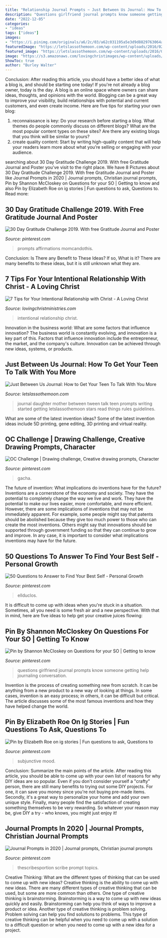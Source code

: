 ```yaml
---
title: "Relationship Journal Prompts ~ Just Between Us Journal: How To Get Your Teen To Talk With You More"
description: "Questions girlfriend journal prompts know someone getting help journaling conversation"
date: "2022-12-05"
categories:
- "ideas"
tags: ["ideas"]
images:
- "https://i.pinimg.com/originals/a6/2c/03/a62c031195a5e3d9d8829763064a1b7c.jpg"
featuredImage: "https://letslassothemoon.com/wp-content/uploads/2016/02/mother-daughter-journal-5.jpg"
featured_image: "https://letslassothemoon.com/wp-content/uploads/2016/02/mother-daughter-journal-5.jpg"
image: "https://s3.amazonaws.com/lovingchristimages/wp-content/uploads/2019/07/02113432/Intentional-Relationship-FI.jpg"
ShowToc: true
author: "Burley Walter"
---
```



Conclusion: After reading this article, you should have a better idea of what a blog is, and should be starting one today!
If you're not already a blog owner, today is the day. A blog is an online space where owners can share ideas, thoughts, and opinions with the world. Blogging can be a great way to improve your visibility, build relationships with potential and current customers, and even create income. Here are five tips for starting your own blog: 
1. reconnaissance is key: Do your research before starting a blog. What themes do people commonly discuss on different blogs? What are the most popular content types on these sites? Are there any existing blogs that you think will be similar to yours? 
2. create quality content: Start by writing high-quality content that will help your readers learn more about what you’re selling or engaging with your audience.

	

		
searching about 30 Day Gratitude Challenge 2019. With free Gratitude Journal and Poster you've visit to the right place. We have 8 Pictures about 30 Day Gratitude Challenge 2019. With free Gratitude Journal and Poster like Journal Prompts in 2020 | Journal prompts, Christian journal prompts, Pin by Shannon McCloskey on Questions for your SO | Getting to know and also Pin by Elizabeth Roe on ig stories | Fun questions to ask, Questions to. Read more:
		
    
## 30 Day Gratitude Challenge 2019. With Free Gratitude Journal And Poster

<img loading=lazy src="https://i.pinimg.com/736x/2b/70/53/2b7053df29065b32247a130918977063.jpg" onerror="this.onerror=null;this.src='https://tse1.mm.bing.net/th?id=OIP.XJrsMNEpKMWoD9RhfSK1OwHaPH&amp;pid=15.1';" alt="30 Day Gratitude Challenge 2019. With free Gratitude Journal and Poster">

_Source: pinterest.com_

>prompts affirmations momcandothis. 

	

Conclusion: Is There any Benefit to These Ideas? If so, What is it?
There are many benefits to these ideas, but it is still unknown what they are.

    
## 7 Tips For Your Intentional Relationship With Christ - A Loving Christ

<img loading=lazy src="https://s3.amazonaws.com/lovingchristimages/wp-content/uploads/2019/07/02113432/Intentional-Relationship-FI.jpg" onerror="this.onerror=null;this.src='https://tse4.mm.bing.net/th?id=OIP.ZxzxDQ44JfDZjhOlMYF7xAHaLG&amp;pid=15.1';" alt="7 Tips for Your Intentional Relationship with Christ - A Loving Christ">

_Source: lovingchristministries.com_

>intentional relationship christ. 

	

Innovation in the business world: What are some factors that influence innovation?
The business world is constantly evolving, and innovation is a key part of this. Factors that influence innovation include the entrepreneur, the market, and the company's culture. Innovation can be achieved through new ideas, systems, or products.

    
## Just Between Us Journal: How To Get Your Teen To Talk With You More

<img loading=lazy src="https://letslassothemoon.com/wp-content/uploads/2016/02/mother-daughter-journal-5.jpg" onerror="this.onerror=null;this.src='https://tse4.mm.bing.net/th?id=OIP.1BcCsPR2o23jr0J_TpUpqAHaQO&amp;pid=15.1';" alt="Just Between Us Journal: How to Get Your Teen To Talk With You More">

_Source: letslassothemoon.com_

>journal daughter mother between tween talk teen prompts writing started getting letslassothemoon stars read things rules guidelines. 

	

What are some of the latest invention ideas?
Some of the latest invention ideas include 5D printing, gene editing, 3D printing and virtual reality.

    
## OC Challenge | Drawing Challenge, Creative Drawing Prompts, Character

<img loading=lazy src="https://i.pinimg.com/originals/a6/2c/03/a62c031195a5e3d9d8829763064a1b7c.jpg" onerror="this.onerror=null;this.src='https://tse2.mm.bing.net/th?id=OIP.OchJD6FMqmWeo7hn7B1NQAHaHa&amp;pid=15.1';" alt="OC Challenge | Drawing challenge, Creative drawing prompts, Character">

_Source: pinterest.com_

>gacha. 

	

The future of invention: What implications do inventions have for the future?
Inventions are a cornerstone of the economy and society. They have the potential to completely change the way we live and work. They have the potential to make our lives easier, more comfortable, and more efficient. However, there are some implications of inventions that may not be immediately apparent. For example, some people might say that patents should be abolished because they give too much power to those who can create the most inventions. Others might say that innovations should be supported through government funding so that they can continue to grow and improve. In any case, it is important to consider what implications inventions may have for the future.

    
## 50 Questions To Answer To Find Your Best Self - Personal Growth

<img loading=lazy src="https://i.pinimg.com/736x/4f/7a/a0/4f7aa01f492bb9340d735b77ec2408b8.jpg" onerror="this.onerror=null;this.src='https://tse3.mm.bing.net/th?id=OIP.MOOAFaVGblqw3JbJe_hszAHaQD&amp;pid=15.1';" alt="50 Questions to Answer to Find Your Best Self - Personal Growth">

_Source: pinterest.com_

>ellduclos. 

	

It is difficult to come up with ideas when you're stuck in a situation. Sometimes, all you need is some fresh air and a new perspective. With that in mind, here are five ideas to help get your creative juices flowing: 

    
## Pin By Shannon McCloskey On Questions For Your SO | Getting To Know

<img loading=lazy src="https://i.pinimg.com/originals/61/bf/4d/61bf4d5b15c559403f732d633b5c8da9.png" onerror="this.onerror=null;this.src='https://tse1.mm.bing.net/th?id=OIP.bK4NCfm-8Fh5wxAABHG4rQHaMu&amp;pid=15.1';" alt="Pin by Shannon McCloskey on Questions for your SO | Getting to know">

_Source: pinterest.com_

>questions girlfriend journal prompts know someone getting help journaling conversation. 

	

Invention is the process of creating something new from scratch. It can be anything from a new product to a new way of looking at things. In some cases, invention is an easy process; in others, it can be difficult but critical. The article discusses some of the most famous inventions and how they have helped change the world.

    
## Pin By Elizabeth Roe On Ig Stories | Fun Questions To Ask, Questions To

<img loading=lazy src="https://i.pinimg.com/originals/28/7c/23/287c23923205e1e3f75bf6f3b5ca19ef.jpg" onerror="this.onerror=null;this.src='https://tse2.mm.bing.net/th?id=OIP.5IctrQnA2C9nrYAhZVfh5QHaMR&amp;pid=15.1';" alt="Pin by Elizabeth Roe on ig stories | Fun questions to ask, Questions to">

_Source: pinterest.com_

>subjunctive mood. 

	

Conclusion: Summarize the main points of the article.
After reading this article, you should be able to come up with your own list of reasons for why DIY ideas are so popular. Even if you don't consider yourself a "crafty" person, there are still many benefits to trying out some DIY projects. For one, it can save you money since you're not buying pre-made items. Secondly, it's a great way to personalize your home and add your own unique style. Finally, many people find the satisfaction of creating something themselves to be very rewarding. So whatever your reason may be, give DIY a try - who knows, you might just enjoy it!

    
## Journal Prompts In 2020 | Journal Prompts, Christian Journal Prompts

<img loading=lazy src="https://i.pinimg.com/originals/bd/e0/72/bde072edf58f0573980264248a6edf06.png" onerror="this.onerror=null;this.src='https://tse4.mm.bing.net/th?id=OIP.KgSslkcDMWeMa_mBrOLXJAHaJl&amp;pid=15.1';" alt="Journal Prompts in 2020 | Journal prompts, Christian journal prompts">

_Source: pinterest.com_

>thescribesportion scribe prompt topics. 

	

Creative Thinking: What are the different types of thinking that can be used to come up with new ideas?
Creative thinking is the ability to come up with new ideas. There are many different types of creative thinking that can be used, but some are more common than others. One type of creative thinking is brainstorming. Brainstorming is a way to come up with new ideas quickly and easily. Brainstorming can help you think of ways to improve a product or idea. Another type of creative thinking is problem solving. Problem solving can help you find solutions to problems. This type of creative thinking can be helpful when you need to come up with a solution to a difficult question or when you need to come up with a new idea for a project.

